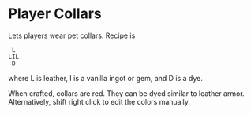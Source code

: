 # Player Collars
Lets players wear pet collars. Recipe is
```
 L 
LIL
 D 
```

where L is leather, I is a vanilla ingot or gem, and D is a dye.

When crafted, collars are red. They can be dyed similar to leather armor. Alternatively, shift right click to edit the colors manually.
